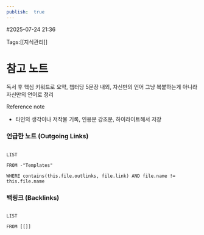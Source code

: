 ```yaml
---
publish:  true
---
```

#2025-07-24 21:36

Tags:[[지식관리]]

# 참고 노트

독서 후 핵심 키워드로 요약, 챕터당 5문장 내외, 자신만의 언어
그냥 복붙하는게 아니라 자신만의 언어로 정리

Reference note
 - 타인의 생각이나 저작물 기록, 인용문 강조문, 하이라이트해서 저장
### 언급한 노트 (Outgoing Links)

```dataview

LIST

FROM -"Templates"

WHERE contains(this.file.outlinks, file.link) AND file.name != this.file.name

```

### 백링크 (Backlinks)

```dataview

LIST

FROM [[]]

```